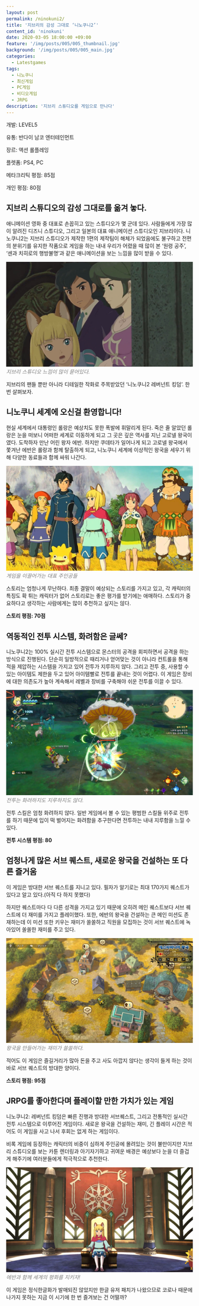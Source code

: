 ```yaml
---
layout: post
permalink: /ninokuni2/
title: '지브리의 감성 그대로 ‘니노쿠니2’'
content_id: 'ninokuni'
date: 2020-03-05 18:00:00 +09:00
feature: '/img/posts/005/005_thumbnail.jpg'
background: '/img/posts/005/005_main.jpg'
categories:
  - Latestgames
tags:
  - 니노쿠니
  - 최신게임
  - PC게임
  - 비디오게임
  - JRPG
description: '지브리 스튜디오를 게임으로 만나다'
---
```


개발: LEVEL5

유통: 반다이 남코 엔터테인먼트

장르: 액션 롤플레잉

플렛폼: PS4, PC

메타크리틱 평점: 85점

개인 평점: 80점

## 지브리 스튜디오의 감성 그대로를 옮겨 놓다. ##

애니메이션 영화 중 대표로 손꼽히고 있는 스튜디오가 몇 군데 있다. 사람들에게 가장 많이 알려진 디즈니 스튜디오, 그리고 일본의 대표 애니메이션 스튜디오인 지브리이다. 니노쿠니2는 지브리 스튜디오가 제작한 1편의 제작팀이 해체가 되었음에도 불구하고 전편의 분위기를 유지한 작품으로 게임을 하는 내내 우리가 어렸을 때 많이 본 ‘원령 공주’, ‘센과 치히로의 행방불명’과 같은 애니메이션을 보는 느낌을 많이 받을 수 있다.

![니노쿠니2 게임 이미지](/img/posts/005/005_1.jpg)*<span style="color:gray">지브리 스튜디오 느낌이 많이 묻어있다.</span>*

지브리의 팬들 뿐만 아니라 디테일한 작화로 주목받았던 ‘니노쿠니2 레버넌트 킹덤’. 한 번 살펴보자.

## 니노쿠니 세계에 오신걸 환영합니다! ##

현실 세계에서 대통령인 롤랑은 예상치도 못한 폭발에 휘말리게 된다. 죽은 줄 알았던 롤랑은 눈을 떠보니 어떠한 세계로 이동하게 되고 그 곳은 깊은 역사를 지닌 고로넬 왕국이였다. 도착하자 만난 어린 왕자 에반. 하지만 쿠데타가 일어나게 되고 고로넬 왕국에서 쫓겨난 에반은 롤랑과 함께 탈출하게 되고, 니노쿠니 세계에 이상적인 왕국을 세우기 위해 다양한 동료들과 함께 싸워 나간다.

![니노쿠니2 게임 이미지](/img/posts/005/005_2.jpg)*<span style="color:gray">게임을 이끌어가는 대표 주인공들</span>*

스토리는 엄청나게 무난하다. 최종 결말이 예상되는 스토리를 가지고 있고, 각 캐릭터의 특징도 확 튀는 캐릭터가 없어 스토리로는 좋은 평가를 받기에는 애매하다. 스토리가 중요하다고 생각하는 사람에게는 많이 추천하고 싶지는 않다.

**스토리 평점: 70점**

## 역동적인 전투 시스템, 화려함은 글쎄? ##

니노쿠니2는 100% 실시간 전투 시스템으로 몬스터의 공격을 회피하면서 공격을 하는 방식으로 진행된다. 단순히 일방적으로 때리거나 얻어맞는 것이 아니라 컨트롤을 통해 적을 제압하는 시스템을 가지고 있어 전투가 지루하지 않다. 그리고 전투 중, 사용할 수 있는 아이템도 제한을 두고 있어 아이템빨로 전투를 끝내는 것이 어렵다. 이 게임은 장비에 대한 의존도가 높아 계속해서 레벨과 장비를 구축해야 쉬운 전투를 이끌 수 있다.

![니노쿠니2 게임 이미지](/img/posts/005/005_3.jpg)*<span style="color:gray">전투는 화려하지도 지루하지도 않다.</span>*

전투 스킬은 엄청 화려하지 않다. 일반 게임에서 볼 수 있는 평범한 스킬들 위주로 전투를 하기 때문에 입이 떡 벌어지는 화려함을 추구한다면 전투하는 내내 지루함을 느낄 수 있다.

**전투 시스템 평점: 80**

## 엄청나게 많은 서브 퀘스트, 새로운 왕국을 건설하는 또 다른 즐거움 ##

이 게임은 방대한 서브 퀘스트를 지니고 있다. 필자가 알기로는 최대 170가지 퀘스트가 있다고 알고 있다.(아직 다 하지 못했다)

하지만 퀘스트마다 다 다른 성격을 가지고 있기 때문에 오히려 메인 퀘스트보다 서브 퀘스트에 더 재미를 가지고 플레이했다. 또한, 에반의 왕국을 건설하는 큰 메인 미션도 존재하는데 이 미션 또한 키우는 재미가 쏠쏠하고 직원을 모집하는 것이 서브 퀘스트에 녹아있어 쏠쏠한 재미를 주고 있다.

![니노쿠니2 게임 이미지](/img/posts/005/005_4.jpg)*<span style="color:gray">왕국을 만들어가는 재미가 쏠쏠하다.</span>*

적어도 이 게임은 즐길거리가 많아 돈을 주고 사도 아깝지 않다는 생각이 들게 하는 것이 바로 서브 퀘스트의 방대한 양이다.

**스토리 평점: 95점**

## JRPG를 좋아한다며 플레이할 만한 가치가 있는 게임 ##

니노쿠니2: 레버넌트 킹덤은 빠른 진행과 방대한 서브퀘스트, 그리고 전통적인 실시간 전투 시스템으로 이루어진 게임이다. 새로운 왕국을 건설하는 재미, 긴 플레이 시간은 적어도 이 게임을 사고 나서 후회는 없게 하는 게임이다.

비록 게임에 등장하는 캐릭터의 비중이 심하게 주인공에 몰려있는 것이 불만이지만 지브리 스튜디오를 보는 카툰 렌더링과 아기자기하고 귀여운 배경은 예상보다 눈을 더 즐겁게 해주기에 여러분들에게 적극적으로 추천한다.

![니노쿠니2 게임 이미지](/img/posts/005/005_5.jpg)*<span style="color:gray">에반과 함께 세계의 평화를 지키자!</span>*

이 게임은 정식한글화가 발매되진 않았지만 한글 유저 패치가 나왔으므로 코로나 때문에 나가지 못하는 지금 이 시기에 한 번 즐겨보는 건 어떨까?

